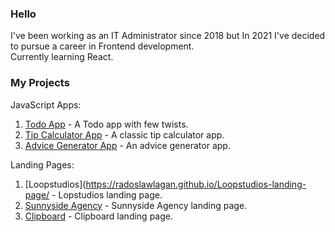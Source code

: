 ### Hello 

I've been working as an IT Administrator since 2018 but In 2021 I've decided to pursue a career in Frontend development.
<br />
Currently learning React.

### My Projects

JavaScript Apps:

1. [Todo App](https://radoslawlagan.github.io/Todo-app/) - A Todo app with few twists.
2. [Tip Calculator App](https://radoslawlagan.github.io/Tip-calculator-app/) - A classic tip calculator app.
3. [Advice Generator App](https://radoslawlagan.github.io/Advice-generator-app/) - An advice generator app.

Landing Pages:

1. [Loopstudios](https://radoslawlagan.github.io/Loopstudios-landing-page/ - Lopstudios landing page.
2. [Sunnyside Agency](https://radoslawlagan.github.io/Sunnyside-agency-landing-page/) - Sunnyside Agency landing page.
3. [Clipboard](https://radoslawlagan.github.io/Clipboard-landing-page/) - Clipboard landing page.
